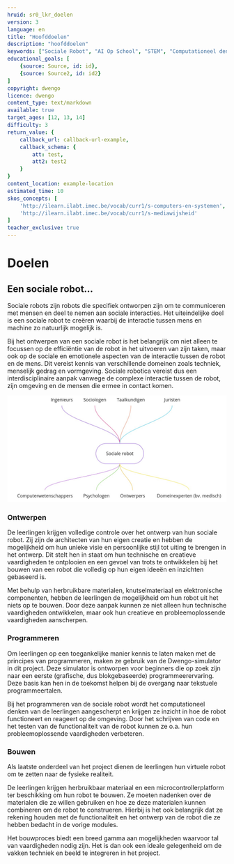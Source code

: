 ```yaml
---
hruid: sr0_lkr_doelen
version: 3
language: en
title: "Hoofddoelen"
description: "hoofddoelen"
keywords: ["Sociale Robot", "AI Op School", "STEM", "Computationeel denken", "Grafisch programmeren"]
educational_goals: [
    {source: Source, id: id}, 
    {source: Source2, id: id2}
]
copyright: dwengo
licence: dwengo
content_type: text/markdown
available: true
target_ages: [12, 13, 14]
difficulty: 3
return_value: {
    callback_url: callback-url-example,
    callback_schema: {
        att: test,
        att2: test2
    }
}
content_location: example-location
estimated_time: 10
skos_concepts: [
    'http://ilearn.ilabt.imec.be/vocab/curr1/s-computers-en-systemen', 
    'http://ilearn.ilabt.imec.be/vocab/curr1/s-mediawijsheid'
]
teacher_exclusive: true
---
```


# Doelen

## Een sociale robot...

Sociale robots zijn robots die specifiek ontworpen zijn om te communiceren met mensen en deel te nemen aan sociale interacties. Het uiteindelijke doel is een sociale robot te creëren waarbij de interactie tussen mens en machine zo natuurlijk mogelijk is.

Bij het ontwerpen van een sociale robot is het belangrijk om niet alleen te focussen op de efficiëntie van de robot in het uitvoeren van zijn taken, maar ook op de sociale en emotionele aspecten van de interactie tussen de robot en de mens. Dit vereist kennis van verschillende domeinen zoals techniek, menselijk gedrag en vormgeving. Sociale robotica vereist dus een interdisciplinaire aanpak vanwege de complexe interactie tussen de robot, zijn omgeving en de mensen die ermee in contact komen. 

![](embed/sr_interdisciplinair.png "interdisciplinair domein")


### Ontwerpen

De leerlingen krijgen volledige controle over het ontwerp van hun sociale robot. Zij zijn de architecten van hun eigen creatie en hebben de mogelijkheid om hun unieke visie en persoonlijke stijl tot uiting te brengen in het ontwerp. Dit stelt hen in staat om hun technische en creatieve vaardigheden te ontplooien en een gevoel van trots te ontwikkelen bij het bouwen van een robot die volledig op hun eigen ideeën en inzichten gebaseerd is.

Met behulp van herbruikbare materialen, knutselmateriaal en elektronische componenten, hebben de leerlingen de mogelijkheid om hun robot uit het niets op te bouwen. Door deze aanpak kunnen ze niet alleen hun technische vaardigheden ontwikkelen, maar ook hun creatieve en probleemoplossende vaardigheden aanscherpen. 


### Programmeren

Om leerlingen op een toegankelijke manier kennis te laten maken met de principes van programmeren, maken ze gebruik van de Dwengo-simulator in dit project. Deze simulator is ontworpen voor beginners die op zoek zijn naar een eerste (grafische, dus blokgebaseerde) programmeerervaring. Deze basis kan hen in de toekomst helpen bij de overgang naar tekstuele programmeertalen.

Bij het programmeren van de sociale robot wordt het computationeel denken van de leerlingen aangescherpt en krijgen ze inzicht in hoe de robot functioneert en reageert op de omgeving. Door het schrijven van code en het testen van de functionaliteit van de robot kunnen ze o.a. hun probleemoplossende vaardigheden verbeteren.


### Bouwen

Als laatste onderdeel van het project dienen de leerlingen hun virtuele robot om te zetten naar de fysieke realiteit.

De leerlingen krijgen herbruikbaar materiaal en een microcontrollerplatform ter beschikking om hun robot te bouwen. Ze moeten nadenken over de materialen die ze willen gebruiken en hoe ze deze materialen kunnen combineren om de robot te construeren. Hierbij is het ook belangrijk dat ze rekening houden met de functionaliteit en het ontwerp van de robot die ze hebben bedacht in de vorige modules.

Het bouwproces biedt een breed gamma aan mogelijkheden waarvoor tal van vaardigheden nodig zijn. Het is dan ook een ideale gelegenheid om de vakken techniek en beeld te integreren in het project.